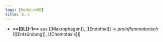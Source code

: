 ```yaml
---
tags: [Modul/m08]
title: IL-1
---
```

- **==[[IL]]-1==** aus [[Makrophagen]], [[Endothel]] → *proinflammatorisch* ([[Entzündung]], [[Chemotaxis]])